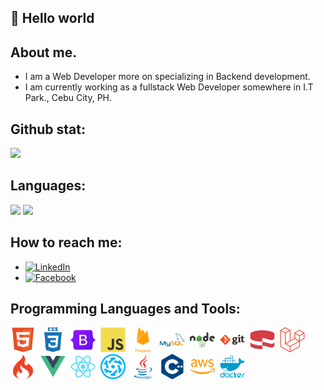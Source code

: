 ## 👋 Hello world 

## About me.
* I am a Web Developer more on specializing in Backend development.
* I am currently working as a fullstack Web Developer somewhere in I.T Park., Cebu City, PH.

## Github stat:

![](https://github-readme-stats.vercel.app/api?username=fdc-eduards&show_icons=true&theme=dracula&hide_border=true&show_icons=true&count_private=true&line_height=27)

## Languages:

![](https://github-readme-stats.vercel.app/api/top-langs/?username=fdc-eduards&layout=compact&show_icons=true&theme=dracula)
![](https://github-readme-stats.vercel.app/api/top-langs/?username=tydus016&layout=compact&show_icons=true&theme=dracula)

## How to reach me:
* <a href="https://www.linkedin.com/in/eduardo-omega-jr-116b7520b/" target="_blank"><img src="https://img.shields.io/badge/LinkedIn-%230077B5.svg?&style=flat-square&logo=linkedin&logoColor=white" alt="LinkedIn"></a>
* <a href="https://www.facebook.com/tydus016/" target="_blank"><img width="20" height="20" src="https://upload.wikimedia.org/wikipedia/commons/thumb/b/b8/2021_Facebook_icon.svg/2048px-2021_Facebook_icon.svg.png" alt="Facebook"></a>

## Programming Languages and Tools:
<div>
  <img src="https://github.com/devicons/devicon/blob/master/icons/html5/html5-original.svg" title="HTML5" alt="HTML" width="40" height="40"/>&nbsp;
  <img src="https://github.com/devicons/devicon/blob/master/icons/css3/css3-plain-wordmark.svg"  title="CSS3" alt="CSS" width="40" height="40"/>&nbsp;
  <img src="https://github.com/devicons/devicon/blob/master/icons/bootstrap/bootstrap-original.svg"  title="Bootstrap" alt="Bootstrap" width="40" height="40"/>&nbsp;
  <img src="https://github.com/devicons/devicon/blob/master/icons/javascript/javascript-original.svg" title="JavaScript" alt="JavaScript" width="40" height="40"/>&nbsp;
  <img src="https://github.com/devicons/devicon/blob/master/icons/firebase/firebase-plain-wordmark.svg" title="Firebase" alt="Firebase" width="40" height="40"/>&nbsp;
  <img src="https://github.com/devicons/devicon/blob/master/icons/mysql/mysql-original-wordmark.svg" title="MySQL"  alt="MySQL" width="40" height="40"/>&nbsp;
  <img src="https://github.com/devicons/devicon/blob/master/icons/nodejs/nodejs-original-wordmark.svg" title="NodeJS" alt="NodeJS" width="40" height="40"/>&nbsp;
  <img src="https://github.com/devicons/devicon/blob/master/icons/git/git-original-wordmark.svg" title="Git" **alt="Git" width="40" height="40"/>&nbsp;
  <img src="https://github.com/devicons/devicon/blob/master/icons/cakephp/cakephp-original.svg" title="CakePHP" **alt="CakePHP" width="40" height="40"/>&nbsp;
  <img src="https://github.com/devicons/devicon/blob/master/icons/laravel/laravel-original.svg" title="Laravel" **alt="Laravel" width="40" height="40"/>&nbsp;
  <img src="https://github.com/devicons/devicon/blob/master/icons/codeigniter/codeigniter-plain.svg" title="Codeigniter 3" **alt="Codeigniter 3" width="40" height="40"/>&nbsp;
  <img src="https://github.com/devicons/devicon/blob/master/icons/vuejs/vuejs-original.svg" title="vueJS" **alt="vueJS" width="40" height="40"/>&nbsp;
  <img src="https://github.com/devicons/devicon/blob/master/icons/react/react-original.svg" title="reactJS" **alt="reactJS" width="40" height="40"/>&nbsp;
  <img src="https://github.com/devicons/devicon/blob/master/icons/quasar/quasar-plain.svg" title="quasarVueJS" **alt="quasarVueJS" width="40" height="40"/>&nbsp;
  <img src="https://github.com/devicons/devicon/blob/master/icons/java/java-original.svg" title="java" **alt="java" width="40" height="40"/>&nbsp;
  <img src="https://github.com/devicons/devicon/blob/master/icons/cplusplus/cplusplus-plain.svg" title="C++" **alt="C++" width="40" height="40"/>&nbsp;
  <img src="https://github.com/devicons/devicon/blob/master/icons/amazonwebservices/amazonwebservices-plain-wordmark.svg" title="aws" **alt="aws" width="40" height="40"/>&nbsp;
  <img src="https://github.com/devicons/devicon/blob/master/icons/docker/docker-plain-wordmark.svg" title="Docker" **alt="Docker" width="40" height="40"/>&nbsp;
</div>
